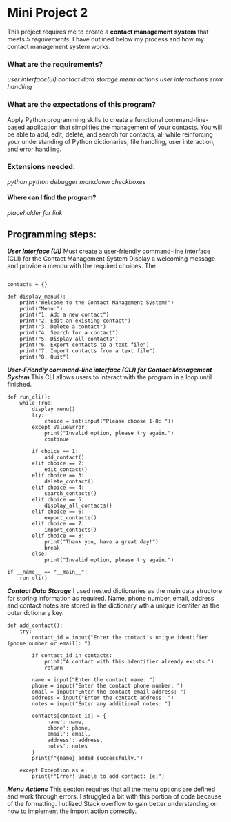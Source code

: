 # Mini Project 2

This project requires me to create a **contact management system** that meets *5 requirements.* I have outlined below my process and how my contact management system works. 

### What are the requirements? 
*user interface(ui)*
*contact data storage*
*menu actions*
*user interactions*
*error handling*

### What are the expectations of this program?
Apply Python programming skills to create a functional command-line-based application that simplifies the management of your contacts. You will be able to add, edit, delete, and search for contacts, all while reinforcing your understanding of Python dictionaries, file handling, user interaction, and error handling.

### Extensions needed:
*python*
*python debugger*
*markdown checkboxes*

#### Where can I find the program?
*placeholder for link*

## Programming steps:

***User Interface (UI)***
Must create a user-friendly command-line interface (CLI) for the Contact Management System
Display a welcoming message and provide a mendu with the required choices. The

``` Example of Menu

contacts = {}

def display_menu():
    print("Welcome to the Contact Management System!")
    print("Menu:")
    print("1. Add a new contact")
    print("2. Edit an existing contact")
    print("3. Delete a contact")
    print("4. Search for a contact")
    print("5. Display all contacts")
    print("6. Export contacts to a text file")
    print("7. Import contacts from a text file")
    print("8. Quit")
```


***User-Friendly command-line interface (CLI) for Contact Management System***
This CLI allows users to interact with the program in a loop until finished. 
``` CLI for contact management system 
def run_cli():
    while True:
        display_menu()
        try:
            choice = int(input("Please choose 1-8: "))  
        except ValueError:
            print("Invalid option, please try again.")
            continue

        if choice == 1:
            add_contact()
        elif choice == 2:
            edit_contact()
        elif choice == 3:
            delete_contact()
        elif choice == 4:
            search_contacts()
        elif choice == 5:
            display_all_contacts()
        elif choice == 6:
            export_contacts()
        elif choice == 7:
            import_contacts()
        elif choice == 8:
            print("Thank you, have a great day!")
            break
        else:
            print("Invalid option, please try again.")

if __name__ == "__main__":
    run_cli()
```


***Contact Data Storage***
I used nested dictionaries as the main data structore for storing information as required. Name, phone number, email, address and contact notes are stored in the dictionary wth a unique identifer as the outer dctionary key. 

```contact data storage dictionaries
def add_contact():
    try:
        contact_id = input("Enter the contact's unique identifier (phone number or email): ")

        if contact_id in contacts:
            print("A contact with this identifier already exists.")
            return

        name = input("Enter the contact name: ")
        phone = input("Enter the contact phone number: ")
        email = input("Enter the contact email address: ")
        address = input("Enter the contact address: ")
        notes = input("Enter any additional notes: ")

        contacts[contact_id] = {
            'name': name,
            'phone': phone,
            'email': email,
            'address': address,
            'notes': notes
        }
        print(f"{name} added successfully.")

    except Exception as e:
        print(f"Error! Unable to add contact: {e}")
```

***Menu Actions***
This section requires that all the menu options are defined and work through errors. I struggled a bit with this portion of code because of the formatting. I utilized Stack overflow to gain better understanding on how to implement the import action correctly. 
``` 